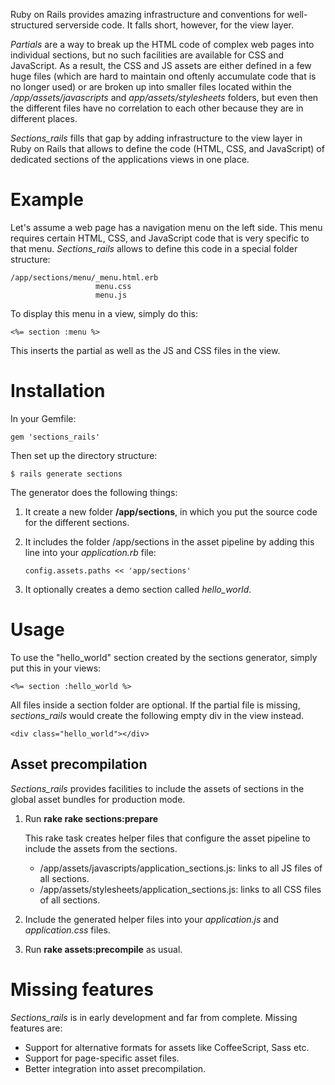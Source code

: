 Ruby on Rails provides amazing infrastructure and conventions for well-structured serverside code. 
It falls short, however, for the view layer. 

_Partials_ are a way to break up the HTML code of complex web pages into individual sections, 
but no such facilities are available for CSS and JavaScript. 
As a result, the CSS and JS assets are either defined in a few huge files
(which are hard to maintain ond oftenly accumulate code that is no longer used)
or are broken up into smaller files located within the _/app/assets/javascripts_ and _app/assets/stylesheets_ folders,
but even then the different files have no correlation to each other because they are in different places.

_Sections_rails_ fills that gap by adding infrastructure to the view layer in Ruby on Rails
that allows to define the code (HTML, CSS, and JavaScript) of dedicated 
sections of the applications views in one place.

# Example

Let's assume a web page has a navigation menu on the left side. 
This menu requires certain HTML, CSS, and JavaScript code that is very specific to that menu.
_Sections_rails_ allows to define this code in a special folder structure:

    /app/sections/menu/_menu.html.erb
                       menu.css
                       menu.js

To display this menu in a view, simply do this:

    <%= section :menu %>

This inserts the partial as well as the JS and CSS files in the view.


# Installation

In your Gemfile:

    gem 'sections_rails'

Then set up the directory structure:

    $ rails generate sections

The generator does the following things:

1.  It create a new folder __/app/sections__,
    in which you put the source code for the different sections.

2.  It includes the folder /app/sections in the asset pipeline by adding this line into your _application.rb_ file:

        config.assets.paths << 'app/sections'

3.  It optionally creates a demo section called _hello_world_.


# Usage

To use the "hello_world" section created by the sections generator, simply put this in your views:

    <%= section :hello_world %>

All files inside a section folder are optional.
If the partial file is missing, _sections_rails_ would create the following empty div in the view instead.

    <div class="hello_world"></div>


## Asset precompilation

_Sections_rails_ provides facilities to include the assets of sections in the global asset
bundles for production mode.

1.  Run __rake rake sections:prepare__
    
    This rake task creates helper files that configure the asset pipeline to include the assets from the sections.

    * /app/assets/javascripts/application_sections.js: links to all JS files of all sections.
    * /app/assets/stylesheets/application_sections.js: links to all CSS files of all sections.

2.  Include the generated helper files into your _application.js_ and _application.css_ files.

3.  Run __rake assets:precompile__ as usual.


# Missing features

_Sections_rails_ is in early development and far from complete. Missing features are:

* Support for alternative formats for assets like CoffeeScript, Sass etc.
* Support for page-specific asset files.
* Better integration into asset precompilation.
